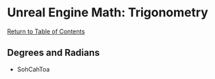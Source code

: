 # Unreal Engine Math: Trigonometry

[Return to Table of Contents](README.md)

## Degrees and Radians

- SohCahToa